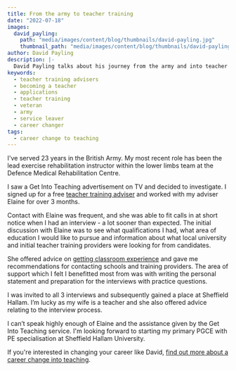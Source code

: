 ```yaml
---
title: From the army to teacher training
date: "2022-07-18"
images:
  david_payling:
    path: "media/images/content/blog/thumbnails/david-payling.jpg"
    thumbnail_path: "media/images/content/blog/thumbnails/david-payling.jpg"
author: David Payling
description: |-
  David Payling talks about his journey from the army and into teacher training.
keywords:
  - teacher training advisers
  - becoming a teacher
  - applications
  - teacher training
  - veteran
  - army
  - service leaver
  - career changer
tags:
  - career change to teaching
---
```


I've served 23 years in the British Army. My most recent role has been the lead exercise rehabilitation instructor within the lower limbs team at the Defence Medical Rehabilitation Centre.

I saw a Get Into Teaching advertisement on TV and decided to investigate. I signed up for a free [teacher training adviser](/teacher-training-advisers) and worked with my adviser Elaine for over 3 months.

Contact with Elaine was frequent, and she was able to fit calls in at short notice when I had an interview - a lot sooner than expected. The initial discussion with Elaine was to see what qualifications I had, what area of education I would like to pursue and information about what local university and initial teacher training providers were looking for from candidates.

She offered advice on [getting classroom experience](/train-to-be-a-teacher/get-school-experience) and gave me recommendations for contacting schools and training providers. The area of support which I felt I benefitted most from was with writing the personal statement and preparation for the interviews with practice questions.

I was invited to all 3 interviews and subsequently gained a place at Sheffield Hallam. I’m lucky as my wife is a teacher and she also offered advice relating to the interview process.

I can’t speak highly enough of Elaine and the assistance given by the Get Into Teaching service. I'm looking forward to starting my primary PGCE with PE specialisation at Sheffield Hallam University.

If you're interested in changing your career like David, [find out more about a career change into teaching](/train-to-be-a-teacher/if-you-want-to-change-career).
